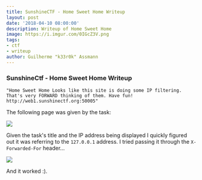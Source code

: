 ```yaml
---
title: SunshineCTF - Home Sweet Home Writeup
layout: post
date: '2018-04-10 08:00:00'
description: Writeup of Home Sweet Home
image: https://i.imgur.com/0IGcZ3V.png
tags:
- ctf
- writeup
author: Guilherme "k33r0k" Assmann
---
```

### SunshineCtf - Home Sweet Home Writeup

`"Home Sweet Home
Looks like this site is doing some IP filtering. That's very FORWARD thinking of them.
Have fun!
http://web1.sunshinectf.org:50005"`

The following page was given by the task:

![](https://i.imgur.com/0IGcZ3V.png)

Given the task's title and the IP address being displayed I quickly figured out it was referring to the `127.0.0.1` address. I tried passing it through the `X-Forwarded-For` header...

![](https://i.imgur.com/az4Tp04.png)

And it worked :). 

